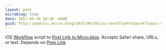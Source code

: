 ```yaml
---
layout: post
microblog: true
date: 2017-04-30 16:26 -0400
guid: http://padraic.micro.blog/2017/04/30/ios-workflowhttpworkflowis-script.html
---
```

iOS [Workflow](http://workflow.is/) script to [Post Link to Micro.blog](https://workflow.is/workflows/5cede56d339643bbb4715b0c473befbd). Accepts Safari share, URLs, or text. Depends on [Prep Link](https://workflow.is/workflows/7629034fa2cf42b49aada8f74323a56a)
